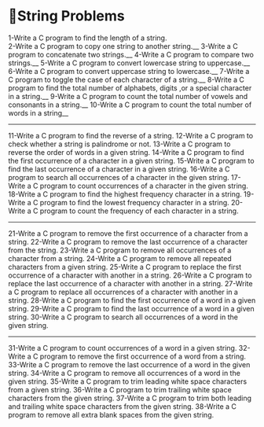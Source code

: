 # 🎃String Problems

1-Write a C program to find the length of a string.\
2-Write a C program to copy one string to another string.__
3-Write a C program to concatenate two strings.__
4-Write a C program to compare two strings.__
5-Write a C program to convert lowercase string to uppercase.__
6-Write a C program to convert uppercase string to lowercase.__
7-Write a C program to toggle the case of each character of a string.__
8-Write a C program to find the total number of alphabets, digits ,or a special character in a string.__
9-Write a C program to count the total number of vowels and consonants in a string.__
10-Write a C program to count the total number of words in a string__

---

11-Write a C program to find the reverse of a string.
12-Write a C program to check whether a string is palindrome or not.
13-Write a C program to reverse the order of words in a given string.
14-Write a C program to find the first occurrence of a character in a given string.
15-Write a C program to find the last occurrence of a character in a given string.
16-Write a C program to search all occurrences of a character in the given string.
17-Write a C program to count occurrences of a character in the given string.
18-Write a C program to find the highest frequency character in a string.
19-Write a C program to find the lowest frequency character in a string.
20-Write a C program to count the frequency of each character in a string.

---

21-Write a C program to remove the first occurrence of a character from a string.
22-Write a C program to remove the last occurrence of a character from the string.
23-Write a C program to remove all occurrences of a character from a string.
24-Write a C program to remove all repeated characters from a given string.
25-Write a C program to replace the first occurrence of a character with another in a string.
26-Write a C program to replace the last occurrence of a character with another in a string.
27-Write a C program to replace all occurrences of a character with another in a string.
28-Write a C program to find the first occurrence of a word in a given string.
29-Write a C program to find the last occurrence of a word in a given string.
30-Write a C program to search all occurrences of a word in the given string.

---

31-Write a C program to count occurrences of a word in a given string.
32-Write a C program to remove the first occurrence of a word from a string.
33-Write a C program to remove the last occurrence of a word in the given string.
34-Write a C program to remove all occurrences of a word in the given string.
35-Write a C program to trim leading white space characters from a given string.
36-Write a C program to trim trailing white space characters from the given string.
37-Write a C program to trim both leading and trailing white space characters from the given string.
38-Write a C program to remove all extra blank spaces from the given string.
